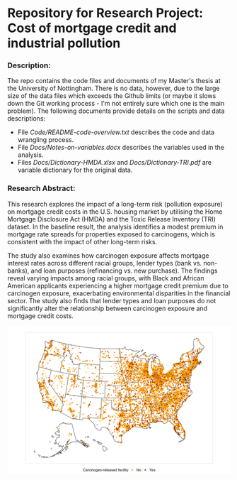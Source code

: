 # Repository for Research Project: Cost of mortgage credit and industrial pollution

### Description: 
The repo contains the code files and documents of my Master's thesis at the University of Nottingham. There is no data, however, due to the large size of the data files which exceeds the Github limits (or maybe it slows down the Git working process - I'm not entirely sure which one is the main problem). The following documents provide details on the scripts and data descriptions:
- File _Code/README-code-overview.txt_ describes the code and data wrangling process.<br />
- File _Docs/Notes-on-variables.docx_ describes the variables used in the analysis.<br />
- Files _Docs/Dictionary-HMDA.xlsx_ and _Docs/Dictionary-TRI.pdf_ are variable dictionary for the original data.

### Research Abstract:
This research explores the impact of a long-term risk (pollution exposure) on mortgage credit costs in the U.S. housing market by utilising the Home Mortgage Disclosure Act (HMDA) and the Toxic Release Inventory (TRI) dataset. In the baseline result, the analysis identifies a modest premium in mortgage rate spreads for properties exposed to carcinogens, which is consistent with the impact of other long-term risks.

The study also examines how carcinogen exposure affects mortgage interest rates across different racial groups, lender types (bank vs. non-banks), and loan purposes (refinancing vs. new purchase). The findings reveal varying impacts among racial groups, with Black and African American applicants experiencing a higher mortgage credit premium due to carcinogen exposure, exacerbating environmental disparities in the financial sector. The study also finds that lender types and loan purposes do not significantly alter the relationship between carcinogen exposure and mortgage credit costs.

<img src="https://raw.githubusercontent.com/kienhng/mortgage-and-pollution/refs/heads/main/Graphs/facility_map.jpg" alt="Girl in a jacket">
